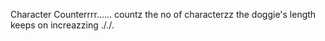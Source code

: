 Character Counterrrr......
countz the no of characterzz
the doggie's length keeps on increazzing
././.
